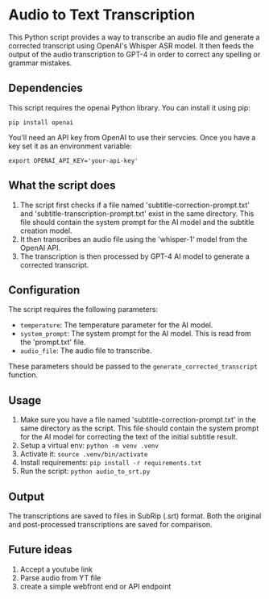 # Audio to Text Transcription

This Python script provides a way to transcribe an audio file and generate a corrected transcript using OpenAI's Whisper ASR model.  It then feeds the output of the audio transcription to GPT-4 in order to correct any spelling or grammar mistakes. 

## Dependencies
This script requires the openai Python library. You can install it using pip:

```
pip install openai
```

You'll need an API key from OpenAI to use their servcies. Once you have a key set it as an environment variable:

```
export OPENAI_API_KEY='your-api-key'
```

## What the script does

1. The script first checks if a file named 'subtitle-correction-prompt.txt' and 'subtitle-transcription-prompt.txt' exist in the same directory. This file should contain the system prompt for the AI model and the subtitle creation model.
2. It then transcribes an audio file using the 'whisper-1' model from the OpenAI API.
3. The transcription is then processed by GPT-4 AI model to generate a corrected transcript.

## Configuration

The script requires the following parameters:

- `temperature`: The temperature parameter for the AI model.
- `system_prompt`: The system prompt for the AI model. This is read from the 'prompt.txt' file.
- `audio_file`: The audio file to transcribe.

These parameters should be passed to the `generate_corrected_transcript` function.

## Usage

1. Make sure you have a file named 'subtitle-correction-prompt.txt' in the same directory as the script. This file should contain the system prompt for the AI model for correcting the text of the initial subtitle result.
2. Setup a virtual env:
   ```python -m venv .venv```
3. Activate it:
   ```source .venv/bin/activate```
4. Install requirements:
   ```pip install -r requirements.txt```
5. Run the script:
   ```python audio_to_srt.py```


## Output

The transcriptions are saved to files in SubRip (.srt) format. Both the original and post-processed transcriptions are saved for comparison. 

## Future ideas

1) Accept a youtube link
2) Parse audio from YT file
3) create a simple webfront end or API endpoint

